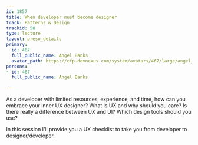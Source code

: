```yaml
---
id: 1857
title: When developer must become designer
track: Patterns & Design
trackid: 58
type: lecture
layout: preso_details
primary:
  id: 467
  full_public_name: Angel Banks
  avatar_path: https://cfp.devnexus.com/system/avatars/467/large/angel_bio.jpg?1484333139
persons:
- id: 467
  full_public_name: Angel Banks

---
```

As a developer with limited resources, experience, and time, how can you embrace your inner UX designer? What is UX and why should you care? Is there really a difference between UX and UI? Which design tools should you use?

In this session I’ll provide you a UX checklist to take you from developer to designer/developer.